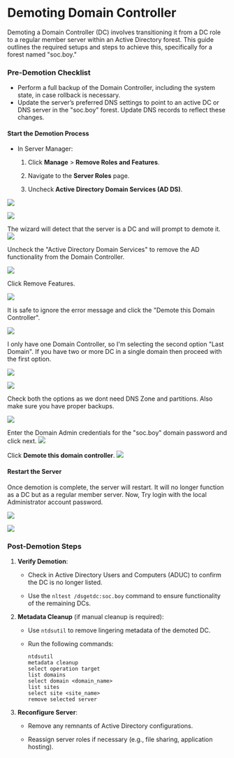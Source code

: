 # Demoting Domain Controller

Demoting a Domain Controller (DC) involves transitioning it from a DC role to a regular member server within an Active Directory forest. This guide outlines the required setups and steps to achieve this, specifically for a forest named "soc.boy." 

### **Pre-Demotion Checklist**
- Perform a full backup of the Domain Controller, including the system state, in case rollback is necessary.
- Update the server’s preferred DNS settings to point to an active DC or DNS server in the "soc.boy" forest. Update DNS records to reflect these changes.

#### **Start the Demotion Process**

- In Server Manager:
    
    1. Click **Manage** > **Remove Roles and Features**.
        
    2. Navigate to the **Server Roles** page.
        
    3. Uncheck **Active Directory Domain Services (AD DS)**.

![](img/Remove-Role.png)


![](img/1st.png)

The wizard will detect that the server is a DC and will prompt to demote it.
![](img/2nd.png)

Uncheck the "Active Directory Domain Services" to remove the AD functionality from the Domain Controller.

![](img/3rd.png)

Click Remove Features.

![](img/3.1.png)

It is safe to ignore the error message and click the "Demote this Domain Controller".

![](img/4th.png)

I only have one Domain Controller, so I'm selecting the second option "Last Domain". If you have two or more DC in a single domain then proceed with the first option.

![](img/5th.png)


![](img/6th.png)

Check both the options as we dont need DNS Zone and partitions. Also make sure you have proper backups.

![](img/7th.png)

Enter the Domain Admin credentials for the "soc.boy" domain password and click next.
![](img/8th.png)

Click **Demote this domain controller**.
![](img/9th.png)
#### **Restart the Server**

Once demotion is complete, the server will restart. It will no longer function as a DC but as a regular member server. Now, Try login with the local Administrator account password.

![](img/10th.png)


![](img/11th.png)


### **Post-Demotion Steps**

1. **Verify Demotion**:
    
    - Check in Active Directory Users and Computers (ADUC) to confirm the DC is no longer listed.
        
    - Use the `nltest /dsgetdc:soc.boy` command to ensure functionality of the remaining DCs.
        
2. **Metadata Cleanup** (if manual cleanup is required):
    
    - Use `ntdsutil` to remove lingering metadata of the demoted DC.
        
    - Run the following commands:
        
        ```
        ntdsutil
        metadata cleanup
        select operation target
        list domains
        select domain <domain_name>
        list sites
        select site <site_name>
        remove selected server
        ```
        
3. **Reconfigure Server**:
    
    - Remove any remnants of Active Directory configurations.
        
    - Reassign server roles if necessary (e.g., file sharing, application hosting).